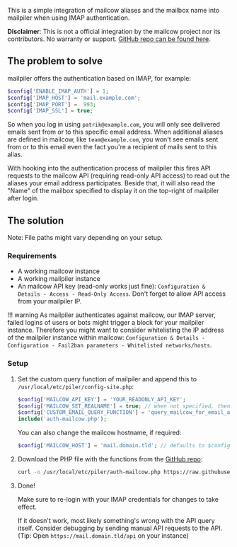 This is a simple integration of mailcow aliases and the mailbox name into mailpiler when using IMAP authentication.

**Disclaimer**: This is not a official integration by the mailcow project nor its contributors. No warranty or support. [GitHub repo can be found here](https://github.com/patschi/mailpiler-mailcow-integration).

## The problem to solve

mailpiler offers the authentication based on IMAP, for example:

```php
$config['ENABLE_IMAP_AUTH'] = 1;
$config['IMAP_HOST'] = 'mail.example.com';
$config['IMAP_PORT'] =  993;
$config['IMAP_SSL'] = true;
```

So when you log in using `patrik@example.com`, you will only see delivered emails sent from or to this specific email address. When additional aliases are defined in mailcow, like `team@example.com`, you won't see emails sent from or to this email even the fact you're a recipient of mails sent to this alias.

With hooking into the authentication process of mailpiler this fires API requests to the mailcow API (requiring read-only API access) to read out the aliases your email address participates. Beside that, it will also read the "Name" of the mailbox specified to display it on the top-right of mailpiler after login.

## The solution

Note: File paths might vary depending on your setup.

### Requirements

- A working mailcow instance
- A working mailpiler instance
- An mailcow API key (read-only works just fine): `Configuration & Details - Access - Read-Only Access`. Don't forget to allow API access from your mailpiler IP.

!!! warning
    As mailpiler authenticates against mailcow, our IMAP server, failed logins of users or bots might trigger a block for your mailpiler instance. Therefore you might want to consider whitelisting the IP address of the mailpiler instance within mailcow: `Configuration & Details - Configuration - Fail2ban parameters - Whitelisted networks/hosts`.

### Setup

1. Set the custom query function of mailpiler and append this to `/usr/local/etc/piler/config-site.php`:

    ```php
    $config['MAILCOW_API_KEY'] = 'YOUR_READONLY_API_KEY';
    $config['MAILCOW_SET_REALNAME'] = true; // when not specified, then default is false
    $config['CUSTOM_EMAIL_QUERY_FUNCTION'] = 'query_mailcow_for_email_access';
    include('auth-mailcow.php');
    ```

    You can also change the mailcow hostname, if required:
    ```php
    $config['MAILCOW_HOST'] = 'mail.domain.tld'; // defaults to $config['IMAP_HOST']
    ```

2. Download the PHP file with the functions from the [GitHub repo](https://github.com/patschi/mailpiler-mailcow-integration):

    ```sh
    curl -o /usr/local/etc/piler/auth-mailcow.php https://raw.githubusercontent.com/patschi/mailpiler-mailcow-integration/master/auth-mailcow.php
    ```

3. Done!

   Make sure to re-login with your IMAP credentials for changes to take effect.

   If it doesn't work, most likely something's wrong with the API query itself. Consider debugging by sending manual API requests to the API. (Tip: Open `https://mail.domain.tld/api` on your instance)
